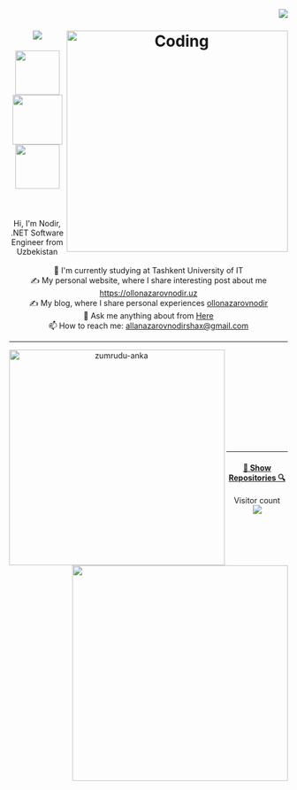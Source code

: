 <img align="right" src="https://visitor-badge.laobi.icu/badge?page_id=nodirbek004">

<h1 align="center">
  <a href="https://git.io/typing-svg">
    <img src="https://readme-typing-svg.herokuapp.com/?lines=Hi,+There!+👋;This+is+Nodir👨‍💻&center=true&size=30">
  </a>
  
  <img align="right" alt="Coding" width="400" src="https://media.tenor.com/rePDfDWO3XoAAAAd/hacking.gif">
</h1>

<h5 align="center">
  <a href="https://www.linkedin.com/in/nodirshax-allanazarov-a42793290/" title="LinkedIn Profile"><img width="80" src="https://img.shields.io/badge/linkedin-%230077B5.svg?style=for-the-badge&logo=linkedin&logoColor=white"></a>
 <a href="https://www.instagram.com/al1anazarov_n/" title="Insta Profile"><img width="90" src="https://img.shields.io/badge/instagram-%23E4405F.svg?style=for-the-badge&logo=Instagram&logoColor=white"></a>
 <a href="https://t.me/the_dotnetdev" title="TG Profile"><img width="80" src="https://img.shields.io/badge/Telegram-2CA5E0?style=for-the-badge&logo=telegram&logoColor=white"></a>
</h5>
<br>
<p align="center">
  Hi, I'm Nodir, .NET Software Engineer from Uzbekistan
  <br>
  <br>
  🔬 I'm currently studying at Tashkent University of IT
  <br>
  ✍️ My personal website, where I share interesting post about me <a href="https://ollonazarovnodir">https://ollonazarovnodir.uz</a>
  <br>
  ✍️ My blog, where I share personal experiences <a href="https://t.me/professional_mistakemaker">ollonazarovnodir</a>
  <br>
  💬 Ask me anything about from <a href="allanazarovnodirshax@gmail.com" title="Issues">Here</a>
  <br>
  📫 How to reach me: <a href="mailto: allanazarovnodirshax@gmail.com">allanazarovnodirshax@gmail.com</a>
</p>

<hr>
<p align=center>
  <div align=center>
    <a href="https://github.com/denvercoder1/github-readme-streak-stats" title="Go to Source">
      <img align="left" width=390 src="https://github-readme-streak-stats.herokuapp.com/?user=nodirbek004&theme=react&border=61dafb&hide_border=true" alt="zumrudu-anka" />
    </a>
    <a href="https://github.com/anuraghazra/github-readme-stats" title="Go to Source">
      <img align="right" width=390 src="https://github-readme-stats.vercel.app/api?username=nodirbek004&show_icons=true&theme=react&border_color=61dafb&hide_border=true" />
    </a>
  </div>
  <br><br><br><br><br><br><br><br><br>
  <br>
</p>

<hr>
<h4 align="center">
  <a href="https://github.com/nodirbek004?tab=repositories" title="Show Repositories">🔎 Show Repositories 🔍</a>
</h4>
<p align="center"> 
  Visitor count<br>
  <img src="https://profile-counter.glitch.me/nodirbek004/count.svg" />
</p>
